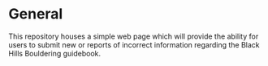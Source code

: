 # General

This repository houses a simple web page which will provide the ability for users to submit new or reports of incorrect information regarding the Black Hills Bouldering guidebook.

